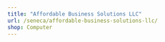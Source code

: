 ```yaml
---
title: "Affordable Business Solutions LLC"
url: /seneca/affordable-business-solutions-llc/
shop: Computer
---
```

